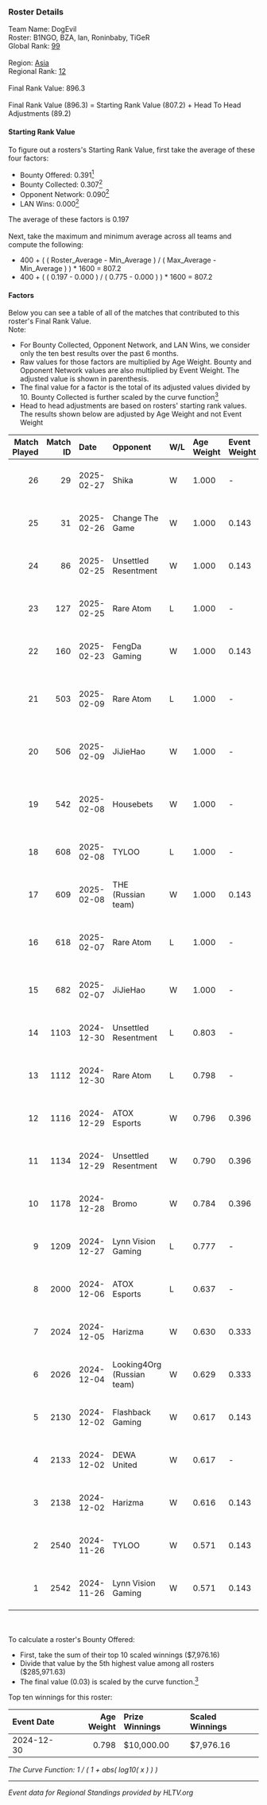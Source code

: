 ### Roster Details<br />
Team Name: DogEvil<br />
Roster: B1NGO, BZA, lan, Roninbaby, TiGeR<br />
Global Rank: [99](../../standings_global_2025_02_28.md)<br />
<br />
Region: [Asia]( ../../standings_asia_2025_02_28.md)<br />
Regional Rank: [12]( ../../standings_asia_2025_02_28.md)<br />
<br />
Final Rank Value:  896.3<br />
<br />
Final Rank Value (896.3) = Starting Rank Value (807.2) + Head To Head Adjustments (89.2)<br />

#### Starting Rank Value<br />
To figure out a rosters's Starting Rank Value, first take the average of these four factors:<br />
- Bounty Offered: 0.391[<sup>1</sup>](#table2)
- Bounty Collected: 0.307[<sup>2</sup>](#table1)
- Opponent Network: 0.090[<sup>2</sup>](#table1)
- LAN Wins: 0.000[<sup>2</sup>](#table1)

The average of these factors is 0.197<br />
<br />
Next, take the maximum and minimum average across all teams and compute the following:<br />
- 400 + ( ( Roster_Average - Min_Average ) / ( Max_Average - Min_Average ) ) * 1600 = 807.2
- 400 + ( ( 0.197 - 0.000 ) / ( 0.775 - 0.000 ) ) * 1600 = 807.2


#### Factors<br />
Below you can see a table of all of the matches that contributed to this roster's Final Rank Value.<br />
Note:<br />

- For Bounty Collected, Opponent Network, and LAN Wins, we consider only the ten best results over the past 6 months.
- Raw values for those factors are multiplied by Age Weight. Bounty and Opponent Network values are also multiplied by Event Weight. The adjusted value is shown in parenthesis.
- The final value for a factor is the total of its adjusted values divided by 10. Bounty Collected is further scaled by the curve function[<sup>3</sup>](#curveFunction)
- Head to head adjustments are based on rosters' starting rank values. The results shown below are adjusted by Age Weight and not Event Weight
<span id="table1"></span><br />


| Match Played | Match ID | Date       | Opponent                   | W/L | Age Weight | Event Weight | Bounty Collected | Opponent Network | LAN Wins  | H2H Adj. | Roster                             |
| -: | -: | :- | :- | :- | :- | :- | :- | :- | :- | -: | :- |
|           26 |       29 | 2025-02-27 | Shika                      | W   | 1.000      | -            | -                | -                | 0 (0.000) |     5.54 | B1NGO, BZA, lan, Roninbaby, TiGeR  |
|           25 |       31 | 2025-02-26 | Change The Game            | W   | 1.000      | 0.143        | 0.072 (0.010)    | -                | 0 (0.000) |    11.63 | B1NGO, BZA, lan, Roninbaby, TiGeR  |
|           24 |       86 | 2025-02-25 | Unsettled Resentment       | W   | 1.000      | 0.143        | 0.016 (0.002)    | 0.423 (0.060)    | 0 (0.000) |    12.71 | B1NGO, BZA, lan, Roninbaby, TiGeR  |
|           23 |      127 | 2025-02-25 | Rare Atom                  | L   | 1.000      | -            | -                | -                | -         |   -11.30 | B1NGO, BZA, lan, Roninbaby, TiGeR  |
|           22 |      160 | 2025-02-23 | FengDa Gaming              | W   | 1.000      | 0.143        | 0.010 (0.001)    | 0.688 (0.098)    | 0 (0.000) |    12.20 | B1NGO, BZA, lan, Roninbaby, TiGeR  |
|           21 |      503 | 2025-02-09 | Rare Atom                  | L   | 1.000      | -            | -                | -                | -         |   -12.41 | B1NGO, BZA, heartZ, lan, Roninbaby |
|           20 |      506 | 2025-02-09 | JiJieHao                   | W   | 1.000      | -            | -                | -                | 0 (0.000) |     7.36 | B1NGO, BZA, heartZ, lan, Roninbaby |
|           19 |      542 | 2025-02-08 | Housebets                  | W   | 1.000      | -            | -                | -                | 0 (0.000) |     7.86 | B1NGO, BZA, heartZ, lan, Roninbaby |
|           18 |      608 | 2025-02-08 | TYLOO                      | L   | 1.000      | -            | -                | -                | -         |   -11.44 | B1NGO, BZA, lan, Roninbaby, TiGeR  |
|           17 |      609 | 2025-02-08 | THE (Russian team)         | W   | 1.000      | 0.143        | -                | 0.497 (0.071)    | 0 (0.000) |    10.69 | B1NGO, BZA, lan, Roninbaby, TiGeR  |
|           16 |      618 | 2025-02-07 | Rare Atom                  | L   | 1.000      | -            | -                | -                | -         |   -13.12 | B1NGO, BZA, heartZ, lan, Roninbaby |
|           15 |      682 | 2025-02-07 | JiJieHao                   | W   | 1.000      | -            | -                | -                | 0 (0.000) |     7.28 | B1NGO, BZA, lan, Roninbaby, TiGeR  |
|           14 |     1103 | 2024-12-30 | Unsettled Resentment       | L   | 0.803      | -            | -                | -                | -         |   -14.99 | B1NGO, BZA, Cate, lan, Roninbaby   |
|           13 |     1112 | 2024-12-30 | Rare Atom                  | L   | 0.798      | -            | -                | -                | -         |    -8.84 | B1NGO, BZA, Cate, lan, Roninbaby   |
|           12 |     1116 | 2024-12-29 | ATOX Esports               | W   | 0.796      | 0.396        | 0.076 (0.024)    | 0.727 (0.229)    | 0 (0.000) |    21.64 | B1NGO, BZA, Cate, lan, Roninbaby   |
|           11 |     1134 | 2024-12-29 | Unsettled Resentment       | W   | 0.790      | 0.396        | 0.016 (0.005)    | 0.423 (0.132)    | 0 (0.000) |    10.61 | B1NGO, BZA, Cate, lan, Roninbaby   |
|           10 |     1178 | 2024-12-28 | Bromo                      | W   | 0.784      | 0.396        | 0.019 (0.006)    | 0.152 (0.047)    | -         |     8.74 | B1NGO, BZA, Cate, lan, Roninbaby   |
|            9 |     1209 | 2024-12-27 | Lynn Vision Gaming         | L   | 0.777      | -            | -                | -                | -         |   -12.04 | B1NGO, BZA, Cate, lan, Roninbaby   |
|            8 |     2000 | 2024-12-06 | ATOX Esports               | L   | 0.637      | -            | -                | -                | -         |    -2.61 | BZA, Cate, lan, Roninbaby, twy     |
|            7 |     2024 | 2024-12-05 | Harizma                    | W   | 0.630      | 0.333        | -                | 0.586 (0.123)    | -         |     9.09 | BZA, Cate, lan, Roninbaby, twy     |
|            6 |     2026 | 2024-12-04 | Looking4Org (Russian team) | W   | 0.629      | 0.333        | 0.014 (0.003)    | 0.208 (0.044)    | -         |     7.01 | BZA, Cate, lan, Roninbaby, twy     |
|            5 |     2130 | 2024-12-02 | Flashback Gaming           | W   | 0.617      | 0.143        | 0.007 (0.001)    | -                | -         |     9.74 | BZA, Cate, lan, Roninbaby, twy     |
|            4 |     2133 | 2024-12-02 | DEWA United                | W   | 0.617      | -            | -                | -                | -         |     4.17 | BZA, Cate, lan, Roninbaby, twy     |
|            3 |     2138 | 2024-12-02 | Harizma                    | W   | 0.616      | 0.143        | -                | 0.586 (0.052)    | -         |     8.57 | BZA, Cate, lan, Roninbaby, twy     |
|            2 |     2540 | 2024-11-26 | TYLOO                      | W   | 0.571      | 0.143        | 0.022 (0.002)    | 0.491 (0.040)    | -         |    10.60 | BZA, Cate, lan, Roninbaby, twy     |
|            1 |     2542 | 2024-11-26 | Lynn Vision Gaming         | W   | 0.571      | 0.143        | 0.020 (0.002)    | -                | -         |    10.46 | BZA, Cate, lan, Roninbaby, twy     |

<br />
<span id="table2"></span><br />
To calculate a roster's Bounty Offered:<br />

- First, take the sum of their top 10 scaled winnings ($7,976.16)
- Divide that value by the 5th highest value among all rosters ($285,971.63)
- The final value (0.03) is scaled by the curve function.[<sup>3</sup>](#curveFunction)

Top ten winnings for this roster:<br />

| Event Date | Age Weight | Prize Winnings | Scaled Winnings |
| :- | -: | :- | :- |
| 2024-12-30 |      0.798 | $10,000.00     | $7,976.16       |


<span id="curveFunction"></span>_The Curve Function: 1 / ( 1 + abs( log10( x ) ) )_<br />

---
_Event data for Regional Standings provided by HLTV.org_<br />
